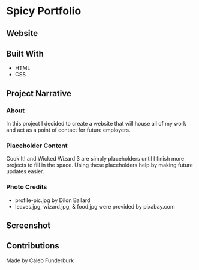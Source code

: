 # Spicy Portfolio

## Website



## Built With

- HTML
- CSS

## Project Narrative

### About

In this project I decided to create a website that will house all of my work and act as a point of contact for future employers. 

### Placeholder Content

Cook It! and Wicked Wizard 3 are simply placeholders until I finish more projects to fill in the space. Using these placeholders help by making future updates easier. 

### Photo Credits

- profile-pic.jpg by Dilon Ballard
- leaves.jpg, wizard.jpg, & food.jpg were provided by pixabay.com

## Screenshot



## Contributions

Made by Caleb Funderburk
